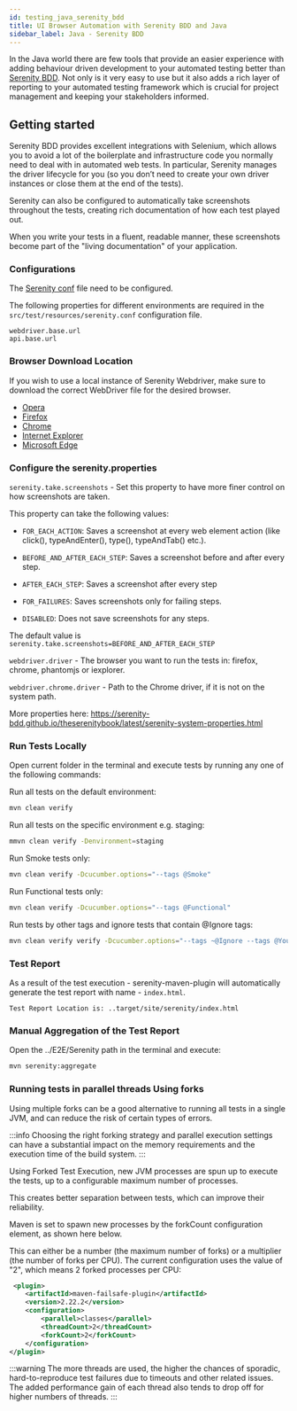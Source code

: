 ```yaml
---
id: testing_java_serenity_bdd
title: UI Browser Automation with Serenity BDD and Java
sidebar_label: Java - Serenity BDD
---
```

In the Java world there are few tools that provide an easier experience with adding behaviour driven development to your automated testing better than [Serenity BDD](http://serenity-bdd.info/#/).  Not only is it very easy to use but it also adds a rich layer of reporting to your automated testing framework which is crucial for project management and keeping your stakeholders informed. 


## Getting started

Serenity BDD provides excellent integrations with Selenium, which allows you to avoid a lot of the boilerplate and infrastructure code you normally need to deal with in automated web tests.
In particular, Serenity manages the driver lifecycle for you (so you don’t need to create your own driver instances or close them at the end of the tests).

Serenity can also be configured to automatically take screenshots throughout the tests, creating rich documentation of how each test played out.

When you write your tests in a fluent, readable manner, these screenshots become part of the "living documentation" of your application.

### Configurations

The [Serenity conf](https://github.com/amido/stacks-webapp-template/blob/master/packages/scaffolding-cli/templates/test/xxAMIDOxx.xxSTACKSxx.E2E.Serenity/src/test/resources/serenity.conf) file need to be configured.

The following properties for different environments are required in the `src/test/resources/serenity.conf` configuration file.

 ```text
webdriver.base.url
api.base.url
```

### Browser Download Location

If you wish to use a local instance of Serenity Webdriver, make sure to download the correct WebDriver file for the desired browser.

* [Opera](https://github.com/operasoftware/operachromiumdriver/releases)
* [Firefox](https://github.com/mozilla/geckodriver/releases)
* [Chrome](http://chromedriver.chromium.org/downloads)
* [Internet Explorer](https://github.com/SeleniumHQ/selenium/wiki/InternetExplorerDriver)
* [Microsoft Edge](https://blogs.windows.com/msedgedev/2015/07/23/bringing-automated-testing-to-microsoft-edge-through-webdriver/)


### Configure the serenity.properties

`serenity.take.screenshots` - Set this property to have more finer control on how screenshots are taken.

This property can take the following values:

* `FOR_EACH_ACTION`: Saves a screenshot at every web element action (like click(), typeAndEnter(), type(), typeAndTab() etc.).

* `BEFORE_AND_AFTER_EACH_STEP`: Saves a screenshot before and after every step.
* `AFTER_EACH_STEP`: Saves a screenshot after every step
* `FOR_FAILURES`: Saves screenshots only for failing steps.
* `DISABLED`: Does not save screenshots for any steps.

The default value is `serenity.take.screenshots=BEFORE_AND_AFTER_EACH_STEP`

`webdriver.driver` - The browser you want to run the tests in: firefox, chrome, phantomjs or iexplorer.

`webdriver.chrome.driver` - Path to the Chrome driver, if it is not on the system path.

More properties here: <https://serenity-bdd.github.io/theserenitybook/latest/serenity-system-properties.html>

### Run Tests Locally

Open current folder in the terminal and execute tests by running any one of the following commands:

Run all tests on the default environment:

```bash
mvn clean verify
```

Run all tests on the specific environment e.g. staging:

```bash
mmvn clean verify -Denvironment=staging
```

Run Smoke tests only:

```bash
mvn clean verify -Dcucumber.options="--tags @Smoke"
```

Run Functional tests only:

```bash
mvn clean verify -Dcucumber.options="--tags @Functional"
```

Run tests by other tags and ignore tests that contain @Ignore tags:

```bash
mvn clean verify verify -Dcucumber.options="--tags ~@Ignore --tags @YourTag"
```

### Test Report

As a result of the test execution - serenity-maven-plugin will automatically generate the test report with name - `index.html`.

```text
Test Report Location is: ..target/site/serenity/index.html
```

### Manual Aggregation of the Test Report

Open the ../E2E/Serenity path in the terminal and execute:

```bash
mvn serenity:aggregate
```

### Running tests in parallel threads Using forks

Using multiple forks can be a good alternative to running all tests in a single JVM, and can reduce the risk of certain types of errors.

:::info
Choosing the right forking strategy and parallel execution settings can have a substantial impact on the memory requirements and the execution time of the build system.
:::

Using Forked Test Execution, new JVM processes are spun up to execute the tests, up to a configurable maximum number of processes.

This creates better separation between tests, which can improve their reliability.

Maven is set to spawn new processes by the forkCount configuration element, as shown here below.

This can either be a number (the maximum number of forks) or a multiplier (the number of forks per CPU). The current configuration uses the value of "2", which means 2 forked processes per CPU:

```xml
 <plugin>
    <artifactId>maven-failsafe-plugin</artifactId>
    <version>2.22.2</version>
    <configuration>
        <parallel>classes</parallel>
        <threadCount>2</threadCount>
        <forkCount>2</forkCount>
    </configuration>
</plugin>
```

:::warning
The more threads are used, the higher the chances of sporadic, hard-to-reproduce test failures due to timeouts and other related issues. The added performance gain of each thread also tends to drop off for higher numbers of threads.
:::
